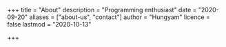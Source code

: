 +++
title = "About"
description = "Programming enthusiast"
date = "2020-09-20"
aliases = ["about-us", "contact"]
author = "Hungyam"
licence = false
lastmod = "2020-10-13"

+++


